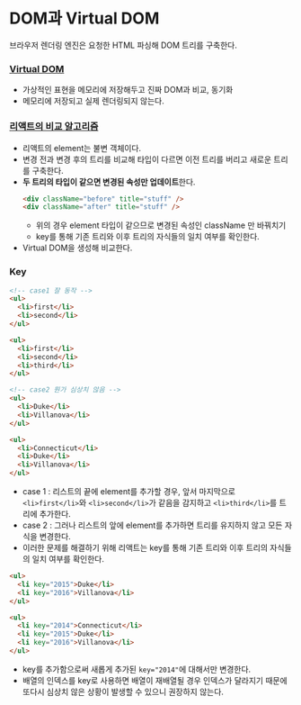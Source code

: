 # DOM과 Virtual DOM
브라우저 렌더링 엔진은 요청한 HTML 파싱해 DOM 트리를 구축한다.

### [Virtual DOM](https://ko.reactjs.org/docs/faq-internals.html#what-is-the-virtual-dom)
- 가상적인 표현을 메모리에 저장해두고 진짜 DOM과 비교, 동기화
- 메모리에 저장되고 실제 렌더링되지 않는다.

### [리액트의 비교 알고리즘](https://ko.reactjs.org/docs/reconciliation.html)
- 리액트의 element는 불변 객체이다.
- 변경 전과 변경 후의 트리를 비교해 타입이 다르면 이전 트리를 버리고 새로운 트리를 구축한다.
- **두 트리의 타입이 같으면 변경된 속성만 업데이트**한다.
  ```html
  <div className="before" title="stuff" />
  <div className="after" title="stuff" />
  ```
  - 위의 경우 element 타입이 같으므로 변경된 속성인 className 만 바꿔치기
  - key를 통해 기존 트리와 이후 트리의 자식들의 일치 여부를 확인한다.
- Virtual DOM을 생성해 비교한다.

### Key
```html
<!-- case1 잘 동작 -->
<ul>
  <li>first</li>
  <li>second</li>
</ul>

<ul>
  <li>first</li>
  <li>second</li>
  <li>third</li>
</ul>

<!-- case2 뭔가 심상치 않음 -->
<ul>
  <li>Duke</li>
  <li>Villanova</li>
</ul>

<ul>
  <li>Connecticut</li>
  <li>Duke</li>
  <li>Villanova</li>
</ul>
```
- case 1 : 리스트의 끝에 element를 추가할 경우, 앞서 마지막으로 `<li>first</li>`와 `<li>second</li>`가 같음을 감지하고 `<li>third</li>`를 트리에 추가한다.
- case 2 : 그러나 리스트의 앞에 element를 추가하면 트리를 유지하지 않고 모든 자식을 변경한다.
- 이러한 문제를 해결하기 위해 리액트는 key를 통해 기존 트리와 이후 트리의 자식들의 일치 여부를 확인한다.
```html
<ul>
  <li key="2015">Duke</li>
  <li key="2016">Villanova</li>
</ul>

<ul>
  <li key="2014">Connecticut</li>
  <li key="2015">Duke</li>
  <li key="2016">Villanova</li>
</ul>
```
- key를 추가함으로써 새롭게 추가된 `key="2014"`에 대해서만 변경한다.
- 배열의 인덱스를 key로 사용하면 배열이 재배열될 경우 인덱스가 달라지기 때문에 또다시 심상치 않은 상황이 발생할 수 있으니 권장하지 않는다.
